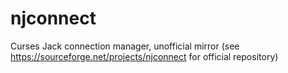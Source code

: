 # njconnect
Curses Jack connection manager, unofficial mirror (see https://sourceforge.net/projects/njconnect for official repository)
